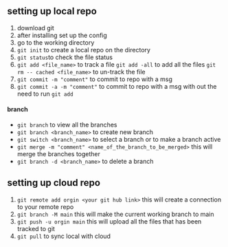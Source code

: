 ##  setting up local repo 

1. download git 
2. after installing set up the config
3. go to the working directory 
4. `git init` to create a local repo on the directory
5. ` git status `to check the file status 
6. `git add <file_name>` to track a file 
   `git add -all` to add all the files 
   `git rm -- cached <file_name>` to un-track the file  
7. `git commit -m "comment"`  to commit to repo with a msg
8. `git commit -a -m "comment"`  to commit to repo with a msg with out the need to run `git add`
#### branch
- `git branch` to view all the branches 
- `git branch <branch_name>` to create new branch
- `git switch <branch_name>` to select a branch or to make a branch active
- `git merge -m "comment" <name_of_the_branch_to_be_merged>` this will merge the branches together
- `git branch -d <branch_name>` to delete a branch

## setting up cloud repo

1. `git remote add orgin <your git hub link>` this will create a connection to your remote repo
2. `git branch -M main` this will make the current working branch to main
3. `git push -u orgin main` this will upload all the files  that has been tracked to git 
4. `git pull` to sync local with cloud 
